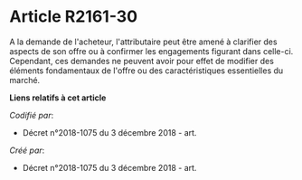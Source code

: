 # Article R2161-30

A la demande de l'acheteur, l'attributaire peut être amené à clarifier des aspects de son offre ou à confirmer les
engagements figurant dans celle-ci. Cependant, ces demandes ne peuvent avoir pour effet de modifier des éléments fondamentaux
de l'offre ou des caractéristiques essentielles du marché.

**Liens relatifs à cet article**

_Codifié par_:

  - Décret n°2018-1075 du 3 décembre 2018 - art.

_Créé par_:

  - Décret n°2018-1075 du 3 décembre 2018 - art.

